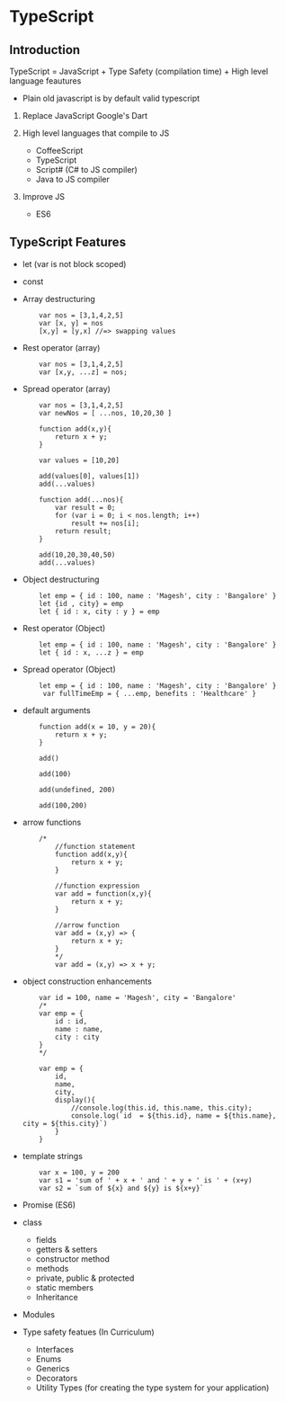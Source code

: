 # TypeScript #
## Introduction ##
TypeScript = JavaScript + Type Safety (compilation time) + High level language feautures
- Plain old javascript is by default valid typescript

1. Replace JavaScript
    Google's Dart

2. High level languages that compile to JS
    - CoffeeScript
    - TypeScript
    - Script# (C# to JS compiler)
    - Java to JS compiler

3. Improve JS
    - ES6

## TypeScript Features ##
- let
    (var is not block scoped)
- const
- Array destructuring
    ```
        var nos = [3,1,4,2,5]
        var [x, y] = nos
        [x,y] = [y,x] //=> swapping values
    ```
- Rest operator (array)
    ```
        var nos = [3,1,4,2,5]
        var [x,y, ...z] = nos;
    ```

- Spread operator (array)
    ```
        var nos = [3,1,4,2,5]
        var newNos = [ ...nos, 10,20,30 ]

        function add(x,y){
            return x + y;
        }

        var values = [10,20]
        
        add(values[0], values[1])
        add(...values)
        
        function add(...nos){
            var result = 0;
            for (var i = 0; i < nos.length; i++)
                result += nos[i];
            return result;
        }
        
        add(10,20,30,40,50)
        add(...values)
    ```
- Object destructuring
    ```
        let emp = { id : 100, name : 'Magesh', city : 'Bangalore' }
        let {id , city} = emp
        let { id : x, city : y } = emp
    ```
- Rest operator (Object)
    ```
        let emp = { id : 100, name : 'Magesh', city : 'Bangalore' }
        let { id : x, ...z } = emp
    ```
- Spread operator (Object)
    ```
        let emp = { id : 100, name : 'Magesh', city : 'Bangalore' }
         var fullTimeEmp = { ...emp, benefits : 'Healthcare' }
    ```
- default arguments
    ```
        function add(x = 10, y = 20){
            return x + y;
        }
        
        add()
        
        add(100)
        
        add(undefined, 200)
        
        add(100,200)
    ```
- arrow functions
    ```
        /*
            //function statement
            function add(x,y){
                return x + y;
            }

            //function expression
            var add = function(x,y){
                return x + y;
            }

            //arrow function
            var add = (x,y) => {
                return x + y;
            }
            */
            var add = (x,y) => x + y;
    ```
- object construction enhancements
    ```
        var id = 100, name = 'Magesh', city = 'Bangalore'
        /*
        var emp = {
            id : id,
            name : name,
            city : city
        }
        */
        
        var emp = { 
            id, 
            name, 
            city,
            display(){
                //console.log(this.id, this.name, this.city);
                console.log(`id  = ${this.id}, name = ${this.name}, city = ${this.city}`)
            }
        }
    ```
- template strings
    ```
        var x = 100, y = 200
        var s1 = 'sum of ' + x + ' and ' + y + ' is ' + (x+y)
        var s2 = `sum of ${x} and ${y} is ${x+y}`
    ```
- Promise (ES6)
- class
    - fields
    - getters & setters
    - constructor method
    - methods
    - private, public & protected
    - static members
    - Inheritance
- Modules
- Type safety featues (In Curriculum)
    - Interfaces
    - Enums
    - Generics
    - Decorators
    - Utility Types (for creating the type system for your application)